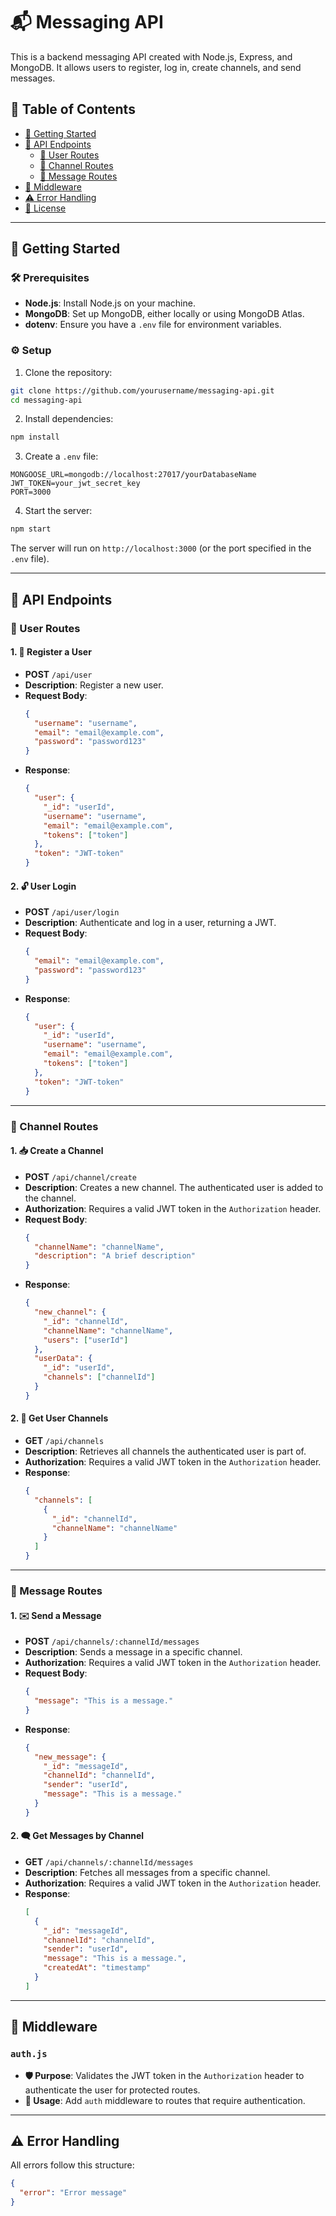 # 📬 Messaging API

This is a backend messaging API created with Node.js, Express, and MongoDB. It allows users to register, log in, create channels, and send messages.

## 📑 Table of Contents
- [🚀 Getting Started](#-getting-started)
- [📡 API Endpoints](#-api-endpoints)
  - [👤 User Routes](#-user-routes)
  - [📢 Channel Routes](#-channel-routes)
  - [💬 Message Routes](#-message-routes)
- [🔐 Middleware](#-middleware)
- [⚠️ Error Handling](#️-error-handling)
- [📜 License](#license)

---

## 🚀 Getting Started

### 🛠 Prerequisites

- **Node.js**: Install Node.js on your machine.
- **MongoDB**: Set up MongoDB, either locally or using MongoDB Atlas.
- **dotenv**: Ensure you have a `.env` file for environment variables.

### ⚙️ Setup

1. Clone the repository:
```bash
git clone https://github.com/yourusername/messaging-api.git
cd messaging-api
```

2. Install dependencies:
```bash
npm install
```

3. Create a `.env` file:
```env
MONGOOSE_URL=mongodb://localhost:27017/yourDatabaseName
JWT_TOKEN=your_jwt_secret_key
PORT=3000
```

4. Start the server:
```bash
npm start
```

The server will run on `http://localhost:3000` (or the port specified in the `.env` file).

---

## 📡 API Endpoints

### 👤 User Routes

#### 1. **🔐 Register a User**
- **POST** `/api/user`
- **Description**: Register a new user.
- **Request Body**:
  ```json
  {
    "username": "username",
    "email": "email@example.com",
    "password": "password123"
  }
  ```
- **Response**:
  ```json
  {
    "user": {
      "_id": "userId",
      "username": "username",
      "email": "email@example.com",
      "tokens": ["token"]
    },
    "token": "JWT-token"
  }
  ```

#### 2. **🔓 User Login**
- **POST** `/api/user/login`
- **Description**: Authenticate and log in a user, returning a JWT.
- **Request Body**:
  ```json
  {
    "email": "email@example.com",
    "password": "password123"
  }
  ```
- **Response**:
  ```json
  {
    "user": {
      "_id": "userId",
      "username": "username",
      "email": "email@example.com",
      "tokens": ["token"]
    },
    "token": "JWT-token"
  }
  ```

---

### 📢 Channel Routes

#### 1. **📥 Create a Channel**
- **POST** `/api/channel/create`
- **Description**: Creates a new channel. The authenticated user is added to the channel.
- **Authorization**: Requires a valid JWT token in the `Authorization` header.
- **Request Body**:
  ```json
  {
    "channelName": "channelName",
    "description": "A brief description"
  }
  ```
- **Response**:
  ```json
  {
    "new_channel": {
      "_id": "channelId",
      "channelName": "channelName",
      "users": ["userId"]
    },
    "userData": {
      "_id": "userId",
      "channels": ["channelId"]
    }
  }
  ```

#### 2. **📜 Get User Channels**
- **GET** `/api/channels`
- **Description**: Retrieves all channels the authenticated user is part of.
- **Authorization**: Requires a valid JWT token in the `Authorization` header.
- **Response**:
  ```json
  {
    "channels": [
      {
        "_id": "channelId",
        "channelName": "channelName"
      }
    ]
  }
  ```

---

### 💬 Message Routes

#### 1. **✉️ Send a Message**
- **POST** `/api/channels/:channelId/messages`
- **Description**: Sends a message in a specific channel.
- **Authorization**: Requires a valid JWT token in the `Authorization` header.
- **Request Body**:
  ```json
  {
    "message": "This is a message."
  }
  ```
- **Response**:
  ```json
  {
    "new_message": {
      "_id": "messageId",
      "channelId": "channelId",
      "sender": "userId",
      "message": "This is a message."
    }
  }
  ```

#### 2. **🗨 Get Messages by Channel**
- **GET** `/api/channels/:channelId/messages`
- **Description**: Fetches all messages from a specific channel.
- **Authorization**: Requires a valid JWT token in the `Authorization` header.
- **Response**:
  ```json
  [
    {
      "_id": "messageId",
      "channelId": "channelId",
      "sender": "userId",
      "message": "This is a message.",
      "createdAt": "timestamp"
    }
  ]
  ```

---

## 🔐 Middleware

### `auth.js`
- **🛡 Purpose**: Validates the JWT token in the `Authorization` header to authenticate the user for protected routes.
- **🔄 Usage**: Add `auth` middleware to routes that require authentication.

---

## ⚠️ Error Handling

All errors follow this structure:
```json
{
  "error": "Error message"
}
```